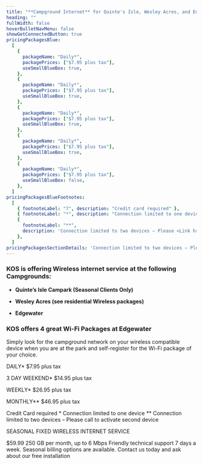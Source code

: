```yaml
---
title: "**Campground Internet** for Quinte's Isle, Wesley Acres, and Edgewater"
heading: ""
fullWidth: false
hoverBulletNavMenu: false
showGetConnectedButton: true
pricingPackagesBlue:
  [
    {
      packageName: "Daily*",
      packagePrices: ["$7.95 plus tax"],
      useSmallBlueBox: true,
    },
    {
      packageName: "Daily*",
      packagePrices: ["$7.95 plus tax"],
      useSmallBlueBox: true,
    },
    {
      packageName: "Daily*",
      packagePrices: ["$7.95 plus tax"],
      useSmallBlueBox: true,
    },
    {
      packageName: "Daily*",
      packagePrices: ["$7.95 plus tax"],
      useSmallBlueBox: true,
    },
    {
      packageName: "Daily*",
      packagePrices: ["$7.95 plus tax"],
      useSmallBlueBox: false,
    },
  ]
pricingPackagesBlueFootnotes:
  [
    { footnoteLabel: "7", description: "Credit card required" },
    { footnoteLabel: "*", description: "Connection limited to one device" },
    {
      footnoteLabel: "**",
      description: 'Connection limited to two devices – Please <Link href="contact">call</Link> to activate second device',
    },
  ]
pricingPackagesSectionDetails: 'Connection limited to two devices – Please <Link href="contact">call</Link> to activate second device'
---
```


### KOS is offering Wireless internet service at the following Campgrounds:

- **Quinte’s Isle Campark (Seasonal Clients Only)**

- **Wesley Acres (see residential Wireless packages)**

- **Edgewater**

### KOS offers 4 great Wi-Fi Packages at Edgewater

Simply look for the campground network on your wireless compatible device when you are at the park and self-register for the Wi-Fi package of your choice.

DAILY\*
$7.95
plus tax

3 DAY WEEKEND\*
$14.95
plus tax

WEEKLY\*
$26.95
plus tax

MONTHLY\*\*
$46.95
plus tax

Credit Card required \* Connection limited to one device \*\* Connection limited to two devices – Please call to activate second device

SEASONAL FIXED WIRELESS INTERNET SERVICE

$59.99
250 GB per month, up to 6 Mbps
Friendly technical support 7 days a week. Seasonal billing options are available.
Contact us today and ask about our free installation
